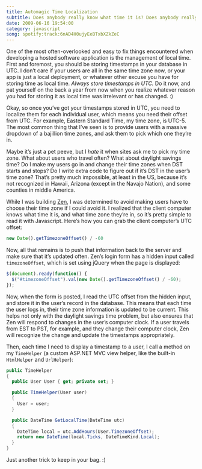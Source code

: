 ```yaml
---
title: Automagic Time Localization
subtitle: Does anybody really know what time it is? Does anybody really care?
date: 2009-06-16 19:54:00
category: javascript
song: spotify:track:6nAD4H0ujyEeBTxbXZkZeC
---
```


<span class='drop-cap'>One of the most</span> often-overlooked and easy to fix things encountered when developing a hosted software application is the management of local time. First and foremost, you should be storing timestamps in your database in UTC. I don’t care if your users are all in the same time zone now, or your app is just a local deployment, or whatever other excuse you have for storing time as local time. _Always store timestamps in UTC._ Do it now, and pat yourself on the back a year from now when you realize whatever reason you had for storing it as local time was irrelevant or has changed. :)

Okay, so once you’ve got your timestamps stored in UTC, you need to localize them for each individual user, which means you need their offset from UTC. For example, Eastern Standard Time, my time zone, is UTC-5. The most common thing that I’ve seen is to provide users with a massive dropdown of a bajillion time zones, and ask them to pick which one they’re in.

Maybe it’s just a pet peeve, but I _hate_ it when sites ask me to pick my time zone. What about users who travel often? What about daylight savings time? Do I make my users go in and change their time zones when DST starts and stops? Do I write extra code to figure out if it’s DST in the user’s time zone? That’s pretty much impossible, at least in the US, because it’s not recognized in Hawaii, Arizona (except in the Navajo Nation), and some counties in middle America.

While I was building [Zen](http://agilezen.com/), I was determined to avoid making users have to choose their time zone if I could avoid it. I realized that the client computer knows what time it is, and what time zone they’re in, so it’s pretty simple to read it with Javascript. Here’s how you can grab the client computer’s UTC offset:

```js
new Date().getTimezoneOffset() / -60
```

Now, all that remains is to push that information back to the server and make sure that it’s updated often. Zen’s login form has a hidden input called `timezoneOffset`, which is set using jQuery when the page is displayed:

```js
$(document).ready(function() {
  $("#timezoneOffset").val(new Date().getTimezoneOffset() / -60);
});
```

Now, when the form is posted, I read the UTC offset from the hidden input, and store it in the user’s record in the database. This means that each time the user logs in, their time zone information is updated to be current. This helps not only with the daylight savings time problem, but also ensures that Zen will respond to changes in the user’s computer clock. If a user travels from EST to PST, for example, and they change their computer clock, Zen will recognize the change and update the timestamps appropriately.

Then, each time I need to display a timestamp to a user, I call a method on my `TimeHelper` (a custom ASP.NET MVC view helper, like the built-in `HtmlHelper` and `UrlHelper`):

```csharp
public TimeHelper
{
  public User User { get; private set; }

  public TimeHelper(User user)
  {
    User = user;
  }

  public DateTime GetLocalTime(DateTime utc)
  {
    DateTime local = utc.AddHours(User.TimezoneOffset);
    return new DateTime(local.Ticks, DateTimeKind.Local);
  }
}
```

Just another trick to keep in your bag. :)
